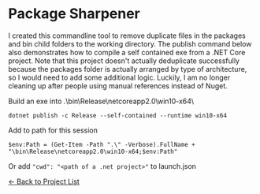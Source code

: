 # Package Sharpener

I created this commandline tool to remove duplicate files in the packages and bin child folders to the working directory. The publish command 
below also demonstrates how to compile a self contained exe from a .NET Core project. Note that this project doesn't actually deduplicate successfully because the packages folder is actually arranged by type of architecture, so I would need to add some additional logic. Luckily, I am no longer cleaning up after people using manual references instead of Nuget.

Build an exe into .\bin\Release\netcoreapp2.0\win10-x64\

```
dotnet publish -c Release --self-contained --runtime win10-x64
```

Add to path for this session

```
$env:Path = (Get-Item -Path ".\" -Verbose).FullName + "\bin\Release\netcoreapp2.0\win10-x64;$env:Path"
```

Or add `"cwd": "<path of a .net project>"` to launch.json

[&#x2190; Back to Project List](../README.md)